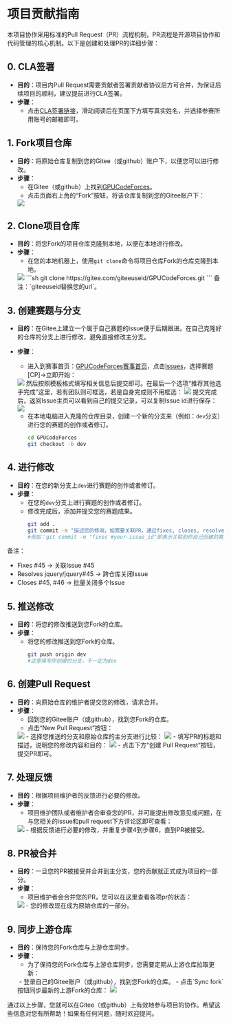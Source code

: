 # 项目贡献指南

本项目协作采用标准的Pull Request（PR）流程机制，PR流程是开源项目协作和代码管理的核心机制。以下是创建和处理PR的详细步骤：

## 0. CLA签署
- **目的**：项目内Pull Request需要贡献者签署贡献者协议后方可合并，为保证后续项目的顺利，建议提前进行CLA签署。
- **步骤**：
  - 点击[CLA签署链接](https://gitee.com/organizations/ccf-ai-infra/cla/governance)，滑动阅读后在页面下方填写真实姓名，并选择参赛所用账号的邮箱即可。

## 1. Fork项目仓库
- **目的**：将原始仓库复制到您的Gitee（或github）账户下，以便您可以进行修改。
- **步骤**：
  - 在Gitee（或github）上找到[GPUCodeForces](https://gitee.com/ccf-ai-infra/GPUCodeForces)。
  - 点击页面右上角的“Fork”按钮，将该仓库复制到您的Gitee账户下：
  <img src="./images/ht_fork_choose.png">

## 2. Clone项目仓库
- **目的**：将您Fork的项目仓库克隆到本地，以便在本地进行修改。
- **步骤**：
  - 在您的本地机器上，使用`git clone`命令将项目仓库Fork的仓库克隆到本地。
  <img src="./images/readme_project_clone.png">
    ```sh
    git clone https://gitee.com/giteeuseid/GPUCodeForces.git
    ```
    备注：`giteeuseid替换您的url`。


## 3. 创建赛题与分支
- **目的**：在Gitee上建立一个属于自己赛题的issue便于后期跟进。在自己克隆好的仓库的分支上进行修改，避免直接修改主分支。
- **步骤**：
  - 进入到赛事首页：[GPUCodeForces赛事首页](https://gitee.com/ccf-ai-infra/GPUCodeForces)，点击[Issues](https://gitee.com/ccf-ai-infra/GPUCodeForces/issues/new/choose)，选择赛题\[CP\]->立即开始：
  <image src="./images/readme_issue_create.png">
  然后按照模板格式填写相关信息后提交即可。在最后一个选项“推荐其他选手完成”这里，若有团队则可框选，若是自身完成则不用框选：
  <image src="./images/readme_issue_write.png">
  提交完成后，返回Issue主页可以看到自己的提交记录，可以复制Issue id进行保存：
  <image src="./images/readme_issue_id.png">

  - 在本地电脑进入克隆的仓库目录，创建一个新的分支来（例如：`dev`分支）进行您的赛题的创作或者修订。
    ```sh
    cd GPUCodeForces
    git checkout -b dev
    ```

## 4. 进行修改
- **目的**：在您的新分支上`dev`进行赛题的创作或者修订。
- **步骤**：
  - 在您的`dev`分支上进行赛题的创作或者修订。
  - 修改完成后，添加并提交您的赛题成果。
    ```sh
    git add .
    git commit -m "描述您的修改，如需要关联PR，通过fixes, closes, resolved等关键字关闭"
    #例如：git commit -m "fixes #your-issue_id"即表示关联到你自己创建的赛题id下
    ```
备注：
* Fixes #45                  → 关联Issue #45
* Resolves jquery/jquery#45  → 跨仓库关闭Issue
* Closes #45, #46            → 批量关闭多个Issue


## 5. 推送修改
- **目的**：将您的修改推送到您Fork的仓库。
- **步骤**：
  - 将您的修改推送到您Fork的仓库。
    ```sh
    git push origin dev
    #这里填写你创建的分支，不一定为dev
    ```

## 6. 创建Pull Request
- **目的**：向原始仓库的维护者提交您的修改，请求合并。
- **步骤**：
  - 回到您的Gitee账户（或github），找到您Fork的仓库。
  - 点击“New Pull Request”按钮：
  <img src="./images/readme_pr_create.png">
  - 选择您推送的分支和原始仓库的主分支进行比较：
  <img src="./images/readme_pr_upload.png">
  - 填写PR的标题和描述，说明您的修改内容和目的：
  <img src="./images/ht_pr_write.png">
  - 点击下方“创建 Pull Request”按钮，提交PR即可。

## 7. 处理反馈
- **目的**：根据项目维护者的反馈进行必要的修改。
- **步骤**：
  - 项目维护团队或者维护者会审查您的PR，并可能提出修改意见或问题，在与您相关的issue和pull request下方评论区即可查看：
  <img src="./images/readme_comment_check.png">
  - 根据反馈进行必要的修改，并重复步骤4到步骤6，直到PR被接受。

## 8. PR被合并
- **目的**：一旦您的PR被接受并合并到主分支，您的贡献就正式成为项目的一部分。
- **步骤**：
  - 项目维护者会合并您的PR，您可以在这里查看各项pr的状态：
  <img src="./images/ht_pr_write.png">
  - 您的修改现在成为原始仓库的一部分。

## 9. 同步上游仓库
- **目的**：保持您的Fork仓库与上游仓库同步。
- **步骤**：
  - 为了保持您的Fork仓库与上游仓库同步，您需要定期从上游仓库拉取更新：
  <img src="">
  - 登录自己的Gitee账户（或github），找到您Fork的仓库。
  - 点击`Sync fork`按钮同步最新的上游Fork的仓库：
  <img src="./images/ht_fork_sync.png">

通过以上步骤，您就可以在Gitee（或github）上有效地参与项目的协作。希望这些信息对您有所帮助！如果有任何问题，随时欢迎提问。
